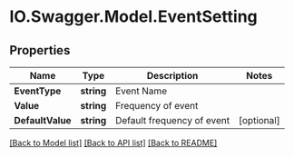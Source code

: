 # IO.Swagger.Model.EventSetting
## Properties

Name | Type | Description | Notes
------------ | ------------- | ------------- | -------------
**EventType** | **string** | Event Name | 
**Value** | **string** | Frequency of event | 
**DefaultValue** | **string** | Default frequency of event | [optional] 

[[Back to Model list]](../README.md#documentation-for-models) [[Back to API list]](../README.md#documentation-for-api-endpoints) [[Back to README]](../README.md)

